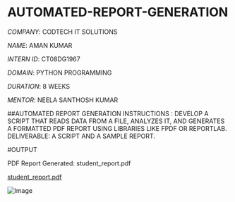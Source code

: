 # AUTOMATED-REPORT-GENERATION

*COMPANY*: CODTECH IT SOLUTIONS

*NAME*: AMAN KUMAR

*INTERN ID*: CT08DG1967

*DOMAIN*: PYTHON PROGRAMMING

*DURATION*: 8 WEEKS

*MENTOR*: NEELA SANTHOSH KUMAR

##AUTOMATED REPORT GENERATION INSTRUCTIONS : DEVELOP A SCRIPT THAT READS DATA FROM A FILE, ANALYZES IT, AND GENERATES A FORMATTED PDF REPORT USING LIBRARIES LIKE FPDF OR REPORTLAB. DELIVERABLE: A SCRIPT AND A SAMPLE REPORT.

#OUTPUT

PDF Report Generated: student_report.pdf

[student_report.pdf](https://github.com/user-attachments/files/21582953/student_report.pdf)

![Image](https://github.com/user-attachments/assets/94127d73-f421-40bf-beff-00448e1116be)

